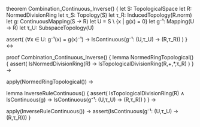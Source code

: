 theorem Combination_Continuous_Inverse() {
  let S: TopologicalSpace
  let R: NormedDivisionRing
  let τ_S: Topology(S)
  let τ_R: InducedTopology(R.norm)
  let g: ContinuousMapping(S → R)
  let U = S \ {x | g(x) = 0}
  let g⁻¹: Mapping(U → R)
  let τ_U: SubspaceTopology(U)

  assert(
    (∀x ∈ U: g⁻¹(x) = g(x)⁻¹) →
    IsContinuous(g⁻¹: (U,τ_U) → (R,τ_R))
  )
} ↔

proof Combination_Continuous_Inverse() {
  lemma NormedRingTopological() {
    assert(
      IsNormedDivisionRing(R) →
      IsTopologicalDivisionRing(R,+,*,τ_R)
    )
  } →
  
  apply(NormedRingTopological()) →
  
  lemma InverseRuleContinuous() {
    assert(
      IsTopologicalDivisionRing(R) ∧
      IsContinuous(g) →
      IsContinuous(g⁻¹: (U,τ_U) → (R,τ_R))
    )
  } →
  
  apply(InverseRuleContinuous()) →
  assert(IsContinuous(g⁻¹: (U,τ_U) → (R,τ_R)))
}